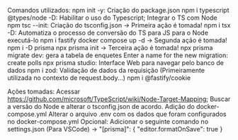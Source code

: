 Comandos utilizados:
    npm init -y: Criação do package.json
    npm i typescript @types/node -D: Habilitar o uso do Typescript; Integrar o TS com Node
    npm tsc --init: Criação do tsconfig.json -> Primeira ação é tomada!
    npm i tsx -D: Automatiza o processo de conversão do TS para JS para o Node executá-lo
    npm i fastify
    docker compose up -d -> Segunda ação é tomada!
    npm i -D prisma
    npx prisma init -> Terceira ação é tomada!
    npx prisma migrate dev: gera a tabela de enquetes
        Enter a name for the new migration: create polls
    npx prisma studio: Interface Web para navegar pelo banco de dados
    npm i zod: Validação de dados da requisição (Primeiramente utilizada no contexto de request.body...)
    npm i @fastify/cookie

Ações tomadas:
    Acessar https://github.com/microsoft/TypeScript/wiki/Node-Target-Mapping;
        Buscar a versão do Node e alterar o tsconfig.json de acordo.
    Adição do docker-compose.yml
    Alterar o arquivo .env com os dados que foram configurados no docker-compose.yml
    Opcional: Adicionar o seguinte comando no settings.json (Para VSCode) -> "[prisma]": { "editor.formatOnSave": true }